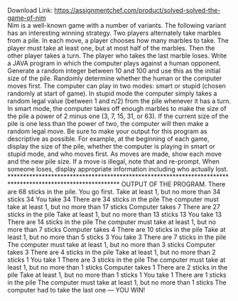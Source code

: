 Download Link: https://assignmentchef.com/product/solved-solved-the-game-of-nim
<br>
Nim is a well-known game with a number of variants. The following variant has an interesting winning strategy. Two players alternately take marbles from a pile. In each move, a player chooses how many marbles to take. The player must take at least one, but at most half of the marbles. Then the other player takes a turn. The player who takes the last marble loses. Write a JAVA program in which the computer plays against a human opponent. Generate a random integer between 10 and 100 and use this as the initial size of the pile. Randomly determine whether the human or the computer moves first. The computer can play in two modes: smart or stupid (chosen randomly at start of game). In stupid mode the computer simply takes a random legal value (between 1 and n/2) from the pile whenever it has a turn. In smart mode, the computer takes off enough marbles to make the size of the pile a power of 2 minus one (3, 7, 15, 31, or 63). If the current size of the pile is one less than the power of two, the computer will then make a random legal move. Be sure to make your output for this program as descriptive as possible. For example, at the beginning of each game, display the size of the pile, whether the computer is playing in smart or stupid mode, and who moves first. As moves are made, show each move and the new pile size. If a move is illegal, note that and re-prompt. When someone loses, display appropriate information including who actually lost. *********************************************************************************************************** OUTPUT OF THE PROGRAM. There are 68 sticks in the pile. You go first. Take at least 1, but no more than 34 sticks 34 You take 34 There are 34 sticks in the pile The computer must take at least 1, but no more than 17 sticks Computer takes 7 There are 27 sticks in the pile Take at least 1, but no more than 13 sticks 13 You take 13 There are 14 sticks in the pile The computer must take at least 1, but no more than 7 sticks Computer takes 4 There are 10 sticks in the pile Take at least 1, but no more than 5 sticks 3 You take 3 There are 7 sticks in the pile The computer must take at least 1, but no more than 3 sticks Computer takes 3 There are 4 sticks in the pile Take at least 1, but no more than 2 sticks 1 You take 1 There are 3 sticks in the pile The computer must take at least 1, but no more than 1 sticks Computer takes 1 There are 2 sticks in the pile Take at least 1, but no more than 1 sticks 1 You take 1 There are 1 sticks in the pile The computer must take at least 1, but no more than 1 sticks The computer had to take the last one — YOU WIN!